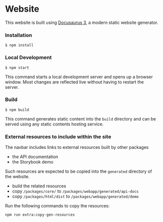 # Website

This website is built using [Docusaurus 3](https://docusaurus.io/), a modern static website generator.

### Installation

```
$ npm install
```

### Local Development

```
$ npm start
```

This command starts a local development server and opens up a browser window. Most changes are reflected live without having to restart the server.

### Build

```
$ npm build
```

This command generates static content into the `build` directory and can be served using any static contents hosting service.


### External resources to include within the site

The navbar includes links to external resources built by other packages
- the API documentation
- the Storybook demo

Such resources are expected to be copied into the `generated` directory of the website.
- build the related resources
- copy `/packages/core/` to `/packages/webapp/generated/api-docs`
- copy `/packages/html/dist` to `/packages/webapp/generated/demo`

Run the following commands to copy the resources:
```bash
npm run extra:copy-gen-resources
```
